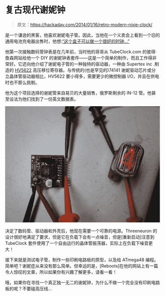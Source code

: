 # 复古现代谢妮钟

> 原文：<https://hackaday.com/2014/01/16/retro-modern-nixie-clock/>

是一个谦逊的黑客，他喜欢谢妮电子管。因此，当他在一个义卖会上看到一个旧的通用电池充电器出售时，他想:[“这个盒子可以做一个很好的时钟…”](http://reboots.g-cipher.net/time/)

他第一次接触数码管钟表是在几年前，当时他的哥哥从 TubeClock.com 的彼得·詹森网站给他一个 DIY 的谢妮钟表套件——这是一个简单的制作，而且工作得非常好。它还向他介绍了谢妮电子管的一种独特的驱动器，一种由 Supertex inc .制造的 [HV5622](http://www.supertex.com/pdf/datasheets/HV5622.pdf) 高压移位寄存器。与传统的(也是罕见的)74141 谢妮驱动芯片或分立晶体管驱动器相比，HV5622 要小得多，需要更少的微控制器 I/O，并且在供电时也不那么挑剔。

他为这个项目选择的谢妮管来自易贝的大量销售，俄罗斯剩余的 IN-12 管。他甚至设法为他们找到了一份英文数据表。

![nixieps](img/6475281933e6de6d66ee5bc72c511f80.png)

决定了数码管、驱动器和外壳后，他现在需要一个可靠的电源。Threeneuron 的设计很好地满足了要求，但是它在负载下会有一点噪音，但是[重新启动]注意到 TubeClock 套件使用了一个自由运行的晶体管振荡器，实际上在负载下噪音更大！

接下来就是测试电子管，制作一些印刷电路板的原型，以及给 ATmega48 编程。简单吧？谢妮症从来没有那么简单。但幸运的是，[Reboots]在他的网站上有一篇令人惊叹的文章，所以如果你有兴趣了解更多，请看一看！

哦，如果你在寻找一个真正独一无二的谢妮钟，为什么不做一个完全没有印刷电路板的呢？不要碰高压线…